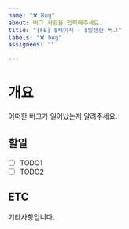 ```yaml
---
name: "❌ Bug"
about: 버그 사항을 입력해주세요.
title: "[FE] $페이지 - $발생한 버그"
labels: "❌ bug"
assignees: ''

---
```


# 개요

어떠한 버그가 일어났는지 알려주세요.

## 할일

- [ ] TODO1
- [ ] TODO2

## ETC

기타사항입니다.
